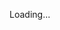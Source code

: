 
<div id="ip-details" class="small-text">
  <!-- IP details go here -->
  <p>Loading...</p> 
</div>
<script>
  // Function to fetch and display IP details
function showIpDetails() {
  // Display a loading message initially
  const ipDetails = document.getElementById('ip-details');
  ipDetails.innerHTML = '<p>Loading...</p>';

  // Fetch IP details after a brief delay
  setTimeout(() => {
      fetch('https://ipapi.co/json/')
          .then(response => response.json())
          .then(data => {
              ipDetails.innerHTML = `
                  <p>${data.version}: ${data.ip}</p>
                  <p>Country: ${data.country_name}</p>
                  <p>Timezone: ${data.timezone}</p>
                  <p>Region: ${data.region}</p>
                  <p>City: ${data.city}</p>
                  <p>ISP: ${data.org}</p>
                  <p>Browser: ${navigator.userAgent}</p>
              `;
          })
          .catch(error => {
              console.error('Error fetching IP details:', error);
              ipDetails.textContent = 'Failed to retrieve IP details';
          });
  }, 1000); // Delay of 1 second (1000 milliseconds)
}

// Call the function when the page loads
window.addEventListener('load', showIpDetails);

</script>
